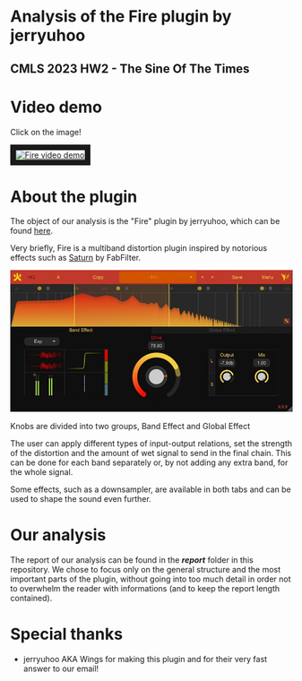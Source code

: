 # **Analysis of the Fire plugin by jerryuhoo**
## CMLS 2023 HW2 - The Sine Of The Times

# Video demo
Click on the image!

<a href="http://www.youtube.com/watch?feature=player_embedded&v=9yMYShyFvHQ
" target="_blank"><img src="https://img.youtube.com/vi/9yMYShyFvHQ/maxresdefault.jpg" 
alt="Fire video demo" width="240" height="180" border="10" /></a>


# About the plugin
The object of our analysis is the "Fire" plugin by jerryuhoo, which can be found [here](https://github.com/jerryuhoo/Fire/).

Very briefly, Fire is a multiband distortion plugin inspired by notorious effects such as [Saturn](https://www.fabfilter.com/products/saturn-2-multiband-distortion-saturation-plug-in) by FabFilter.

![The GUI of the plugin](fire.jpg)

Knobs are divided into two groups, Band Effect and Global Effect

The user can apply different types of input-output relations, set the strength of the distortion and the amount of wet signal to send in the final chain. 
This can be done for each band separately or, by not adding any extra band, for the whole signal.

Some effects, such as a downsampler, are available in both tabs and can be used to shape the sound even further.

# Our analysis
The report of our analysis can be found in the **_report_** folder in this repository. We chose to focus only on the general structure and the most important parts of the plugin, without going into too much detail in order not to overwhelm the reader with informations (and to keep the report length contained).

# Special thanks
* jerryuhoo AKA Wings for making this plugin and for their very fast answer to our email!
